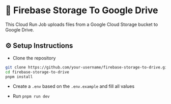 # 🚀 Firebase Storage To Google Drive

This Cloud Run Job uploads files from a Google Cloud Storage bucket to Google Drive.

## ⚙️ Setup Instructions

- Clone the repository

```bash
git clone https://github.com/your-username/firebase-storage-to-drive.git
cd firebase-storage-to-drive
pnpm install
```

- Create a `.env` based on the `.env.example` and fill all values

- Run `pnpm run dev`
